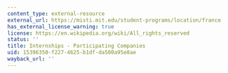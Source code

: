 ```yaml
---
content_type: external-resource
external_url: https://misti.mit.edu/student-programs/location/france
has_external_license_warning: true
license: https://en.wikipedia.org/wiki/All_rights_reserved
status: ''
title: Internships - Participating Companies
uid: 15396350-f227-4625-b1df-da500a95e8ae
wayback_url: ''
---
```


